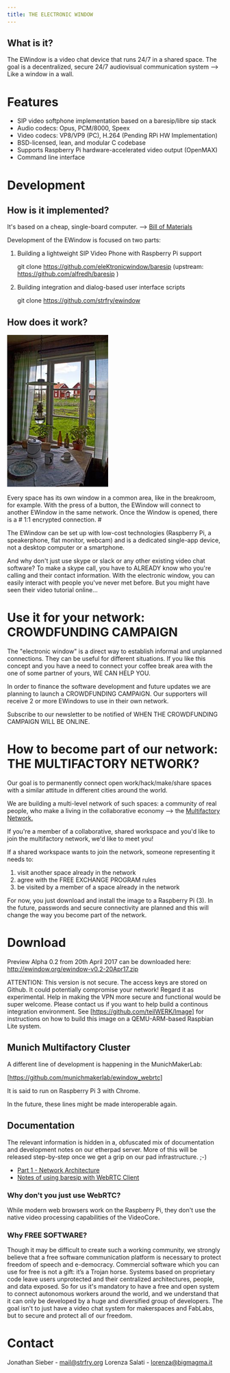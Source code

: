 ```yaml
---
title: THE ELECTRONIC WINDOW
---
```

## What is it?

The EWindow is a video chat device that runs 24/7 in a shared space.
The goal is a decentralized, secure 24/7 audiovisual communication system --> Like a window in a wall.

# Features

- SIP video softphone implementation based on a baresip/libre sip stack
- Audio codecs: Opus, PCM/8000, Speex
- Video codecs: VP8/VP9 (PC), H.264 (Pending RPi HW Implementation)
- BSD-licensed, lean, and modular C codebase
- Supports Raspberry Pi hardware-accelerated video output (OpenMAX)
- Command line interface


Development  
===========

## How is it implemented?

It's based on a cheap, single-board computer. --> [Bill of Materials](manual/EWindow-BOM.md)

Development of the EWindow is focused on two parts:

1) Building a lightweight SIP Video Phone with Raspberry Pi support

    git clone https://github.com/eleKtronicwindow/baresip
    (upstream: https://github.com/alfredh/baresip )

2) Building integration and dialog-based user interface scripts

    git clone https://github.com/strfry/ewindow
    


## How does it work?

![the typical CASE di RINGHIERA, in North Italy. Every window is one in front of the other one and interaction is much more than in a flat.](Hackpad-D-export-09Dec2016_files/multifactory.jpg)

Every space has its own window in a common area, like in the breakroom, for example.
With the press of a button, the EWindow will connect to another EWindow in the same network.
Once the Window is opened, there is a # 1:1 encrypted connection. #

The EWindow can be set up with low-cost technologies (Raspberry Pi, a speakerphone, flat monitor, webcam) and is a dedicated single-app device, not a desktop computer or a smartphone.

And why don't just use skype or slack or any other existing video chat software? To make a skype call, you have to ALREADY know who you're calling and their contact information. With the electronic window, you can easily interact with people you've never met before. But you might have seen their video tutorial online...


# Use it for your network: CROWDFUNDING CAMPAIGN

The "electronic window" is a direct way to establish informal and unplanned connections. 
They can be useful for different situations.
If you like this concept and you have a need to connect your coffee break area with the one of some partner of yours, 
WE CAN HELP YOU.

In order to finance the software development and future updates we are planning to launch a CROWDFUNDING CAMPAIGN.
Our supporters will receive 2 or more EWindows to use in their own network.

Subscribe to our newsletter to be notified of WHEN THE CROWDFUNDING CAMPAIGN WILL BE ONLINE.



# How to become part of our network: THE MULTIFACTORY NETWORK?

Our goal is to permanently connect open work/hack/make/share spaces with a similar attitude in different cities around the world.

We are building a multi-level network of such spaces: a community of real people, who make a living in the collaborative economy --> the [Multifactory Network.](MultiFactory.md)

If you're a member of a collaborative, shared workspace and you'd like to join the multifactory network, 
we'd like to meet you!

If a shared workspace wants to join the network, someone representing it needs to:
1. visit another space already in the network
2. agree with the FREE EXCHANGE PROGRAM rules
3. be visited by a member of a space already in the network

For now, you just download and install the image to a Raspberry Pi (3).
In the future, passwords and secure connectivity are planned and this will change the way you become part of the network.

Download  
========

Preview Alpha 0.2 from 20th April 2017 can be downloaded here:
http://ewindow.org/ewindow-v0.2-20Apr17.zip

ATTENTION: This version is not secure. The access keys are stored on Github. It could potentially compromise your network!
Regard it as experimental.
Help in making the VPN more secure and functional would be super welcome.
Please contact us if you want to help build a continous integration environment.
See [https://github.com/teilWERK/Image] for instructions on how to build this image on a QEMU-ARM-based Raspbian Lite system.




## Munich Multifactory Cluster

A different line of development is happening in the MunichMakerLab:

[https://github.com/munichmakerlab/ewindow_webrtc]

It is said to run on Raspberry Pi 3 with Chrome.

In the future, these lines might be made interoperable again.

## Documentation

The relevant information is hidden in a, obfuscated mix of documentation and development notes on our etherpad server.
More of this will be released step-by-step once we get a grip on our pad infrastructure. ;-)

- [Part 1 - Network Architecture](manual/EWindow-1.md)
- [Notes of using baresip with WebRTC Client](devlog/EWindow-7-WebRTC.md)

### Why don't you just use WebRTC?

While modern web browsers work on the Raspberry Pi, they don't use the native video processing capabilities of the VideoCore.


### Why FREE SOFTWARE?

Though it may be difficult to create such a working community, we strongly believe that a free software communication platform is necessary to protect freedom of speech and e-democracy. Commercial software which you can use for free is not a gift: it’s a Trojan horse. Systems based on proprietary code leave users unprotected and their centralized architectures, people, and data exposed. So for us it's mandatory to have a free and open system to connect autonomous workers around the world, and we understand that it can only be developed by a huge and diversified group of developers. The goal isn't to just have a video chat system for makerspaces and FabLabs, but to secure and protect all of our freedom.


Contact
=======

Jonathan Sieber - mail@strfry.org
Lorenza Salati - lorenza@bigmagma.it
